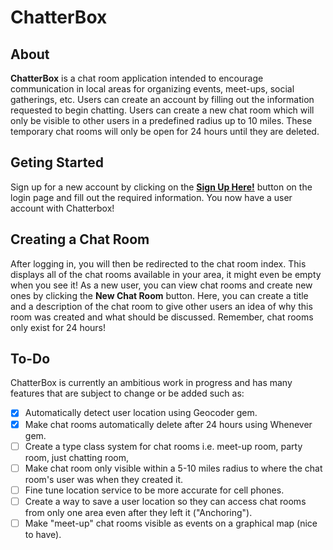 # ChatterBox

## About
**ChatterBox** is a chat room application intended to encourage communication in local areas for organizing events, meet-ups, social gatherings, etc. Users can create an account by filling out the information requested to begin chatting. Users can create a new chat room which will only be visible to other users in a predefined radius up to 10 miles. These temporary chat rooms will only be open for 24 hours until they are deleted.

## Geting Started
Sign up for a new account by clicking on the [**Sign Up Here!**](http://chatterbocks.herokuapp.com/sign_up) button on the login page and fill out the required information. You now have a user account with Chatterbox!

## Creating a Chat Room
After logging in, you will then be redirected to the chat room index. This displays all of the chat rooms available in your area, it might even be empty when you see it! As a new user, you can view chat rooms and create new ones by clicking the **New Chat Room** button. Here, you can create a title and a description of the chat room to give other users an idea of why this room was created and what should be discussed. Remember, chat rooms only exist for 24 hours!

## To-Do
ChatterBox is currently an ambitious work in progress and has many features that are subject to change or be added such as:

- [x] Automatically detect user location using Geocoder gem.
- [x] Make chat rooms automatically delete after 24 hours using Whenever gem.
- [ ] Create a type class system for chat rooms i.e. meet-up room, party room, just chatting room, 
- [ ] Make chat room only visible within a 5-10 miles radius to where the chat room's user was when they created it.
- [ ] Fine tune location service to be more accurate for cell phones.
- [ ] Create a way to save a user location so they can access chat rooms from only one area even after they left it ("Anchoring").
- [ ] Make "meet-up" chat rooms visible as events on a graphical map (nice to have).
